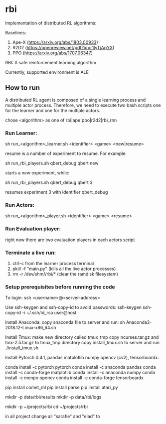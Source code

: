 # rbi
Implementation of distributed RL algorithms:

Baselines:
1. Ape-X (https://arxiv.org/abs/1803.00933)
2. R2D2 (https://openreview.net/pdf?id=r1lyTjAqYX)
3. PPO (https://arxiv.org/abs/1707.06347)

RBI:
A safe reinforcement learning algorithm 

Currently, supported environment is ALE
## How to run

A distributed RL agent is composed of a single learning process and multiple actor process.
Therefore, we need to execute two bash scripts one for the learner and one for the multiple actors.

chose \<algorithm> as one of rbi|ape|ppo|r2d2|rbi_rnn 

### Run Learner:

sh run_\<algorithm>_learner.sh \<identifier> \<game> \<new|resume>

resume is a number of experiment to resume.
For example:

sh run_rbi_players.sh qbert_debug qbert new

starts a new experiment, while:

sh run_rbi_players.sh qbert_debug qbert 3

resumes experiment 3 with identifier qbert_debug

### Run Actors:

sh run_\<algorithm>_player.sh \<identifier> \<game> \<resume>

### Run Evaluation player:

right now there are two evaluation players in each actors script

### Terminate a live run:

1. ctrl-c from the learner process terminal
2. pkill -f "main.py"  (kills all the live actor processes)
3. rm -r /dev/shm/<your name>/rbi/* (clear the ramdisk filesystem)

### Setup prerequisites before running the code

To login: 
ssh \<username>@\<server-address>

Use ssh-keygen and ssh-copy-id to avoid passwords:
ssh-keygen
ssh-copy-id -i ~/.ssh/id_rsa user@host

Install Anaconda:
copy anaconda file to server and run:
sh Anaconda3-2018.12-Linux-x86_64.sh

Install Tmux:
make new directory called tmux_tmp
copy ncurses.tar.gz and tmx-2.5.tar.gz to tmux_tmp directory
copy install_tmux.sh to server and run
./install_tmux.sh

Install Pytorch 0.4.1, pandas matplotlib numpy opencv (cv2), tensorboardx:

conda install -c pytorch pytorch
conda install -c anaconda pandas 
conda install -c conda-forge matplotlib 
conda install -c anaconda numpy
conda install -c menpo opencv 
conda install -c conda-forge tensorboardx 

pip install comet_ml
pip install parse
pip install atari_py

mkdir -p data/rbi/results
mkdir -p data/rbi/logs

mkdir -p ~/projects/rbi
cd ~/projects/rbi

in all project change all "sarafie" and "elad" to <username>

